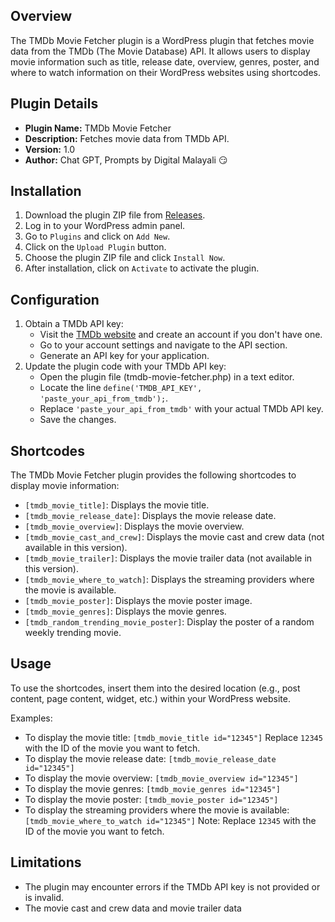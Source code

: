 ## Overview
The TMDb Movie Fetcher plugin is a WordPress plugin that fetches movie data from the TMDb (The Movie Database) API. It allows users to display movie information such as title, release date, overview, genres, poster, and where to watch information on their WordPress websites using shortcodes.

## Plugin Details
- **Plugin Name:** TMDb Movie Fetcher
- **Description:** Fetches movie data from TMDb API.
- **Version:** 1.0
- **Author:** Chat GPT, Prompts by Digital Malayali 😏

## Installation
1. Download the plugin ZIP file from [Releases](https://github.com/digitalmalayali/TMDb-Movie-Fetcher/releases/tag/v1.0.0).
2. Log in to your WordPress admin panel.
3. Go to `Plugins` and click on `Add New`.
4. Click on the `Upload Plugin` button.
5. Choose the plugin ZIP file and click `Install Now`.
6. After installation, click on `Activate` to activate the plugin.

## Configuration
1. Obtain a TMDb API key:
   - Visit the [TMDb website](https://www.themoviedb.org/) and create an account if you don't have one.
   - Go to your account settings and navigate to the API section.
   - Generate an API key for your application.
2. Update the plugin code with your TMDb API key:
   - Open the plugin file (tmdb-movie-fetcher.php) in a text editor.
   - Locate the line `define('TMDB_API_KEY', 'paste_your_api_from_tmdb');`.
   - Replace `'paste_your_api_from_tmdb'` with your actual TMDb API key.
   - Save the changes.

## Shortcodes
The TMDb Movie Fetcher plugin provides the following shortcodes to display movie information:

- `[tmdb_movie_title]`: Displays the movie title.
- `[tmdb_movie_release_date]`: Displays the movie release date.
- `[tmdb_movie_overview]`: Displays the movie overview.
- `[tmdb_movie_cast_and_crew]`: Displays the movie cast and crew data (not available in this version).
- `[tmdb_movie_trailer]`: Displays the movie trailer data (not available in this version).
- `[tmdb_movie_where_to_watch]`: Displays the streaming providers where the movie is available.
- `[tmdb_movie_poster]`: Displays the movie poster image.
- `[tmdb_movie_genres]`: Displays the movie genres.
- `[tmdb_random_trending_movie_poster]`: Display the poster of a random weekly trending movie.

## Usage
To use the shortcodes, insert them into the desired location (e.g., post content, page content, widget, etc.) within your WordPress website.

Examples:
- To display the movie title: `[tmdb_movie_title id="12345"]`
Replace `12345` with the ID of the movie you want to fetch.
- To display the movie release date:
`[tmdb_movie_release_date id="12345"]`
- To display the movie overview:
`[tmdb_movie_overview id="12345"]`
- To display the movie genres:
`[tmdb_movie_genres id="12345"]`
- To display the movie poster:
`[tmdb_movie_poster id="12345"]`
- To display the streaming providers where the movie is available:
`[tmdb_movie_where_to_watch id="12345"]`
Note: Replace `12345` with the ID of the movie you want to fetch.

## Limitations
- The plugin may encounter errors if the TMDb API key is not provided or is invalid.
- The movie cast and crew data and movie trailer data

